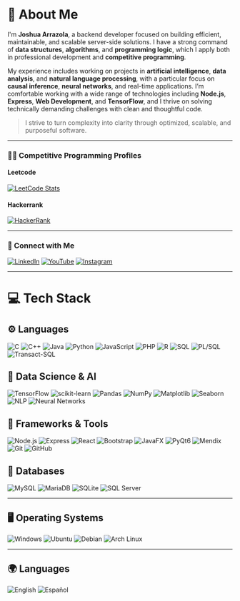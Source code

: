 # 💫 About Me
I'm **Joshua Arrazola**, a backend developer focused on building efficient, maintainable, and scalable server-side solutions. I have a strong command of **data structures**, **algorithms**, and **programming logic**, which I apply both in professional development and **competitive programming**.

My experience includes working on projects in **artificial intelligence**, **data analysis**, and **natural language processing**, with a particular focus on **causal inference**, **neural networks**, and real-time applications. I’m comfortable working with a wide range of technologies including **Node.js**, **Express**, **Web Development**, and **TensorFlow**, and I thrive on solving technically demanding challenges with clean and thoughtful code.

> I strive to turn complexity into clarity through optimized, scalable, and purposeful software.

---

### 👨‍💻 Competitive Programming Profiles

#### Leetcode  
[![LeetCode Stats](https://leetcard.jacoblin.cool/JArrazola?theme=dark&font=Baloo&ext=heatmap)](https://leetcode.com/u/JArrazola/)

#### Hackerrank  
[![HackerRank](https://img.shields.io/badge/HackerRank-2EC866?style=for-the-badge&logo=hackerrank&logoColor=white)](https://www.hackerrank.com/profile/joshuanarrazola)

---

### 🔗 Connect with Me

[![LinkedIn](https://img.shields.io/badge/LinkedIn-%230077B5.svg?logo=linkedin&logoColor=white)](https://www.linkedin.com/in/joshua-arrazola/)
[![YouTube](https://img.shields.io/badge/YouTube-%23FF0000.svg?style=for-the-badge&logo=YouTube&logoColor=white)](https://www.youtube.com/@jarrazola-algorithms)
[![Instagram](https://img.shields.io/badge/Instagram-%23E4405F.svg?logo=Instagram&logoColor=white)](https://www.instagram.com/joshua.arrazola)

---

# 💻 Tech Stack

## ⚙️ Languages  
![C](https://img.shields.io/badge/C-%2300599C.svg?style=for-the-badge&logo=c&logoColor=white)
![C++](https://img.shields.io/badge/C%2B%2B-%2300599C.svg?style=for-the-badge&logo=c%2B%2B&logoColor=white)
![Java](https://img.shields.io/badge/Java-%23ED8B00.svg?style=for-the-badge&logo=openjdk&logoColor=white)
![Python](https://img.shields.io/badge/Python-3670A0?style=for-the-badge&logo=python&logoColor=ffdd54)
![JavaScript](https://img.shields.io/badge/JavaScript-%23323330.svg?style=for-the-badge&logo=javascript&logoColor=%23F7DF1E)
![PHP](https://img.shields.io/badge/PHP-%23777BB4.svg?style=for-the-badge&logo=php&logoColor=white)
![R](https://img.shields.io/badge/R-%23276DC3.svg?style=for-the-badge&logo=r&logoColor=white)
![SQL](https://img.shields.io/badge/SQL-025E8C?style=for-the-badge&logo=sqlite&logoColor=white)
![PL/SQL](https://img.shields.io/badge/PL%2FSQL-F47B00?style=for-the-badge&logo=oracle&logoColor=white)
![Transact-SQL](https://img.shields.io/badge/T%2DSQL-CC2927?style=for-the-badge&logo=microsoftsqlserver&logoColor=white)

## 🧠 Data Science & AI  
![TensorFlow](https://img.shields.io/badge/TensorFlow-%23FF6F00.svg?style=for-the-badge&logo=tensorflow&logoColor=white)
![scikit-learn](https://img.shields.io/badge/scikit--learn-F7931E?style=for-the-badge&logo=scikit-learn&logoColor=white)
![Pandas](https://img.shields.io/badge/Pandas-%23150458.svg?style=for-the-badge&logo=pandas&logoColor=white)
![NumPy](https://img.shields.io/badge/Numpy-%23013243.svg?style=for-the-badge&logo=numpy&logoColor=white)
![Matplotlib](https://img.shields.io/badge/Matplotlib-11557c?style=for-the-badge&logo=matplotlib&logoColor=white)
![Seaborn](https://img.shields.io/badge/Seaborn-39B5E0?style=for-the-badge)
![NLP](https://img.shields.io/badge/NLP-%23F39C12?style=for-the-badge)
![Neural Networks](https://img.shields.io/badge/Neural%20Networks-%237B1FA2?style=for-the-badge)

## 🧩 Frameworks & Tools  
![Node.js](https://img.shields.io/badge/Node.js-339933?style=for-the-badge&logo=nodedotjs&logoColor=white)
![Express](https://img.shields.io/badge/Express.js-000000?style=for-the-badge&logo=express&logoColor=white)
![React](https://img.shields.io/badge/React-%2320232a.svg?style=for-the-badge&logo=react&logoColor=%2361DAFB)
![Bootstrap](https://img.shields.io/badge/Bootstrap-%23563d7c.svg?style=for-the-badge&logo=bootstrap&logoColor=white)
![JavaFX](https://img.shields.io/badge/JavaFX-FF6F00?style=for-the-badge&logo=java&logoColor=white)
![PyQt6](https://img.shields.io/badge/PyQt6-%233776AB.svg?style=for-the-badge&logo=qt&logoColor=white)
![Mendix](https://img.shields.io/badge/Mendix-00338D?style=for-the-badge&logo=mendix&logoColor=white)
![Git](https://img.shields.io/badge/Git-%23F05033.svg?style=for-the-badge&logo=git&logoColor=white)
![GitHub](https://img.shields.io/badge/GitHub-%23121011.svg?style=for-the-badge&logo=github&logoColor=white)

## 💾 Databases  
![MySQL](https://img.shields.io/badge/MySQL-4479A1.svg?style=for-the-badge&logo=mysql&logoColor=white)
![MariaDB](https://img.shields.io/badge/MariaDB-003545?style=for-the-badge&logo=mariadb&logoColor=white)
![SQLite](https://img.shields.io/badge/SQLite-07405E?style=for-the-badge&logo=sqlite&logoColor=white)
![SQL Server](https://img.shields.io/badge/SQL%20Server-CC2927?style=for-the-badge&logo=microsoftsqlserver&logoColor=white)

---

## 🖥️ Operating Systems  
![Windows](https://img.shields.io/badge/Windows-0078D6?style=for-the-badge&logo=windows&logoColor=white)
![Ubuntu](https://img.shields.io/badge/Ubuntu-E95420?style=for-the-badge&logo=ubuntu&logoColor=white)
![Debian](https://img.shields.io/badge/debian-red?style=for-the-badge&logo=debian&logoColor=orange&color=darkred)
![Arch Linux](https://img.shields.io/badge/Arch_Linux-1793D1?style=for-the-badge&logo=arch-linux&logoColor=white)

---

## 🌍 Languages  
![English](https://img.shields.io/badge/English-%23008080.svg?style=for-the-badge&logo=english&logoColor=white)
![Español](https://img.shields.io/badge/Español-%23FFDD00.svg?style=for-the-badge&logo=espanol&logoColor=white)
